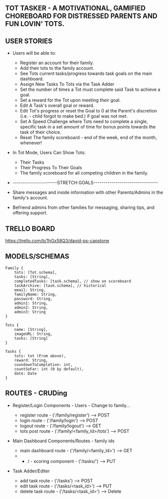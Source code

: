 ## TOT TASKER - A MOTIVATIONAL, GAMIFIED CHOREBOARD FOR DISTRESSED PARENTS AND FUN LOVIN' TOTS.

## USER STORIES
* Users will be able to:
	* Register an account for their family.
	* Add their tots to the family account.
	* See Tots current tasks/progress towards task goals on the main dashboard.
	* Assign New Tasks To Tots via the Task Adder
	* Set the number of times a Tot must complete said Task to achieve a goal.
	* Set a reward for the Tot upon meeting their goal.
	* Edit A Task's overall goal or reward. 
	* Edit Tot's progress or reset the Goal to 0 at the Parent's discretion (i.e. - child forgot to make bed.) if goal was not met.  
	* Set A Speed Challenge where Tots need to complete a single, specific task in a set amount of time for bonus points towards the task of their choice. 
	* Reset The family scoreboard - end of the week, end of the month, whenever!

* In Tot Mode, Users Can Show Tots: 
	* Their Tasks
	* Their Progress To Their Goals
	* The family scoreboard for all competing children in the family.  

* ----------------------STRETCH GOALS--------------------------------

* Share messages and inside information with other Parents/Admins in the family's account.	
* Befriend admins from other families for messaging, sharing tips, and offering support.

## TRELLO BOARD
https://trello.com/b/1hGx58Q3/david-ps-capstone

## MODELS/SCHEMAS 

	Family {
		tots: [Tot.schema],
		tasks: [String],
		completedTasks: [task.schema], // show on scoreboard
		taskArchive: [task.schema], // historical
		email: String, 
		familyName: String,
		password: String,
		admin1: String,
		admin2: String,
		admin3: String
	}

	Tots {
		name: [String],
		imageURL: String,
		tasks: [String]
	}

	Tasks {
		tots: tot (From above),
		reward: String,
		coundownToCompletion: int,
		countSoFar: int (0 by default),
		date: Date
	}

## ROUTES - CRUDing 
* Register/Login Components - Users - Change to family...
	* register route - ('/family/register') --> POST
	* login route - ('/family/login') --> POST
	* logout route - ('/family/logout') --> GET
	* tots post route - ('/family/<family_Id>/tots') --> POST

* Main Dashboard Components/Routes - family ids
	* main dashboard route - ('/family/<family_Id>') --> GET
	* + / - scoring component - ('/tasks/<taskID>') --> PUT

* Task Adder/Editer
	* add task route - ('/tasks') --> POST
    * edit task route - ('/tasks/<task_id>') --> PUT 
    * delete task route - ('/tasks/<task_id>') --> Delete



